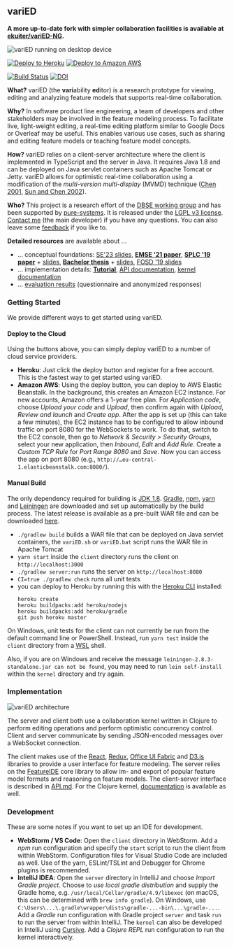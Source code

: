## variED

**A more up-to-date fork with simpler collaboration facilities is available at [ekuiter/variED-NG](https://github.com/ekuiter/variED-NG).**

![variED running on desktop device](https://s3.eu-central-1.amazonaws.com/de.ovgu.spldev.varied/varied.png)

[![Deploy to Heroku](https://www.herokucdn.com/deploy/button.svg)](https://heroku.com/deploy?template=https://github.com/ekuiter/variED/tree/build) [![Deploy to Amazon AWS](https://s3.eu-central-1.amazonaws.com/de.ovgu.spldev.varied/awsdeploy.png)](https://console.aws.amazon.com/elasticbeanstalk/?region=eu-central-1#/newApplication?applicationName=variED&platform=Tomcat%208.5%20with%20Java%208%20running%20on%2064bit%20Amazon%20Linux&sourceBundleUrl=https%3A%2F%2Fs3.eu-central-1.amazonaws.com%2Fde.ovgu.spldev.varied%2Fserver.war&environmentType=SingleInstance&tierName=WebServer)

[![Build Status](https://travis-ci.com/ekuiter/variED.svg?branch=master)](https://travis-ci.com/ekuiter/variED)
[![DOI](https://zenodo.org/badge/144635700.svg)](https://zenodo.org/badge/latestdoi/144635700)

**What?** variED (the **vari**ability **ed**itor) is a research prototype for viewing, editing and analyzing feature models that supports real-time collaboration.

**Why?** In software product line engineering, a team of developers and other stakeholders may be involved in the feature modeling process. To facilitate live, light-weight editing, a real-time editing platform similar to Google Docs or Overleaf may be useful. This enables various use cases, such as sharing and editing feature models or teaching feature model concepts.

**How?** variED relies on a client-server architecture where the client is implemented in TypeScript and the server in Java. It requires Java 1.8 and can be deployed on Java servlet containers such as Apache Tomcat or Jetty. variED allows for optimistic real-time collaboration using a modification of the *multi-version multi-display* (MVMD) technique ([Chen 2001](http://www.ict.griffith.edu.au/david/Thesis.pdf), [Sun and Chen 2002](https://dl.acm.org/citation.cfm?doid=505151.505152)).

**Who?** This project is a research effort of the [DBSE working group](http://www.dbse.ovgu.de/) and has been supported by [pure-systems](https://www.pure-systems.com/news/gosplc). It is released under the [LGPL v3 license](LICENSE.txt). [Contact me](mailto:kuiter@ovgu.de) (the main developer) if you have any questions. You can also leave some [feedback](https://goo.gl/forms/uUJmj68FYir9vEI13) if you like to.

**Detailed resources** are available about ...

- ... conceptual foundations: [SE'23 slides](https://github.com/ekuiter/variED-meta/blob/master/se23-slides.pdf), [**EMSE '21 paper**](https://github.com/ekuiter/variED-meta/blob/master/emse21.pdf), [**SPLC '19 paper**](https://github.com/ekuiter/variED-meta/blob/master/splc19-foundations.pdf) + [slides](https://github.com/ekuiter/variED-meta/blob/master/splc19-foundations-slides.pdf), [**Bachelor thesis**](https://github.com/ekuiter/variED-meta/blob/master/thesis.pdf) + [slides](https://github.com/ekuiter/variED-meta/blob/master/thesis-slides.pdf), [FOSD '19 slides](https://github.com/ekuiter/variED-meta/blob/master/fosd19-slides.pdf)
- ... implementation details: [**Tutorial**](https://github.com/ekuiter/variED-meta/blob/master/splc19-foundations-artifact.pdf), [API documentation](API.md), [kernel documentation](https://s3.eu-central-1.amazonaws.com/de.ovgu.spldev.varied/kernel-documentation/index.html)
- ... [evaluation results](https://github.com/ekuiter/variED-meta/tree/master/evaluation) (questionnaire and anonymized responses)

### Getting Started

We provide different ways to get started using variED.

#### Deploy to the Cloud

Using the buttons above, you can simply deploy variED to a number of cloud
service providers.

- **Heroku**: Just click the deploy button and register for a free account. This is the fastest way to get started using variED.
- **Amazon AWS**: Using the deploy button, you can deploy to AWS Elastic Beanstalk. In the background, this creates an Amazon EC2 instance. For new accounts, Amazon offers a 1-year free plan. For *Application code*, choose *Upload your code* and *Upload*, then confirm again with *Upload*, *Review and launch* and *Create app*. After the app is set up (this can take a few minutes), the EC2 instance has to be configured to allow inbound traffic on port 8080 for the WebSockets to work. To do that, switch to the EC2 console, then go to *Network & Security > Security Groups*, select your new application, then *Inbound*, *Edit* and *Add Rule*. Create a *Custom TCP Rule* for *Port Range* *8080* and *Save*. Now you can access the app on port 8080 (e.g., `http://…eu-central-1.elasticbeanstalk.com:8080/`).

#### Manual Build

The only dependency required for building is [JDK
1.8](http://www.oracle.com/technetwork/java/javase/downloads/jdk8-downloads-2133151.html).
[Gradle](https://gradle.org/), [npm](https://nodejs.org/),
[yarn](https://yarnpkg.com/) and [Leiningen](https://leiningen.org/) 
are downloaded and set up automatically by the build process.
The latest release is available as a pre-built WAR file and can be downloaded
[here](https://github.com/ekuiter/variED/releases/latest).

- `./gradlew build` builds a WAR file that can be deployed on Java servlet
  containers, the `variED.sh` or `variED.bat` script runs the WAR file in Apache Tomcat
- `yarn start` inside the `client` directory runs the client on
  `http://localhost:3000`
- `./gradlew server:run` runs the server on `http://localhost:8080`
- `CI=true ./gradlew check` runs all unit tests
- you can deploy to Heroku by running this with the
  [Heroku CLI](https://devcenter.heroku.com/articles/heroku-cli) installed:
  ```
  heroku create
  heroku buildpacks:add heroku/nodejs
  heroku buildpacks:add heroku/gradle
  git push heroku master
  ```
  
On Windows, unit tests for the client can not currently be run from the default
command line or PowerShell. Instead, run `yarn test` inside the `client` directory
from a [WSL](https://docs.microsoft.com/en-us/windows/wsl/install-win10) shell.

Also, if you are on Windows and receive the message `leiningen-2.8.3-standalone.jar can not be found`, you may need to run `lein self-install` within the `kernel` directory and try again.

### Implementation

![variED architecture](https://s3.eu-central-1.amazonaws.com/de.ovgu.spldev.varied/architecture.svg)

The server and client both use a collaboration kernel written in Clojure to
perform editing operations and perform optimistic concurrency control. Client and server communicate by sending JSON-encoded messages over a WebSocket connection.

The client makes use of the [React](https://reactjs.org/),
[Redux](https://redux.js.org/), [Office UI
Fabric](https://developer.microsoft.com/en-us/fabric) and
[D3.js](https://d3js.org/) libraries to provide a user interface for feature
modeling.
The server relies on the [FeatureIDE](https://featureide.github.io/) core library to allow im- and export of popular feature model formats and reasoning on feature models.
The client-server interface is described in [API.md](API.md).
For the Clojure kernel,
[documentation](https://s3.eu-central-1.amazonaws.com/de.ovgu.spldev.varied/kernel-documentation/index.html) 
is available as well.

### Development

These are some notes if you want to set up an IDE for development.

- **WebStorm / VS Code**: Open the `client` directory in WebStorm. Add a *npm* run configuration and specify the `start` script to run the client from within WebStorm. Configuration files for Visual Studio Code are included as well. Use of the yarn, ESLint/TSLint and Debugger for Chrome plugins is recommended.
- **IntelliJ IDEA**: Open the `server` directory in IntelliJ and choose *Import Gradle project*. Choose to *use local gradle distribution* and supply the Gradle home, e.g. `/usr/local/Cellar/gradle/4.9/libexec` (on macOS, this can be determined with `brew info gradle`). On Windows, use `C:\Users\...\.gradle\wrapper\dists\gradle-...-bin\...\gradle-...`. Add a *Gradle* run configuration with Gradle project `server` and task `run` to run the server from within IntelliJ. The `kernel` can also be developed in IntelliJ using [Cursive](https://cursive-ide.com/). Add a *Clojure REPL* run configuration to run the kernel interactively.
